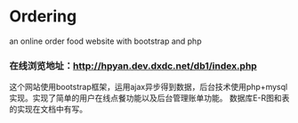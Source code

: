 # Ordering
an online order food website with bootstrap and php
### 在线浏览地址：http://hpyan.dev.dxdc.net/db1/index.php
这个网站使用bootstrap框架，运用ajax异步得到数据，后台技术使用php+mysql实现。实现了简单的用户在线点餐功能以及后台管理账单功能。
数据库E-R图和表的实现在文档中有写。
